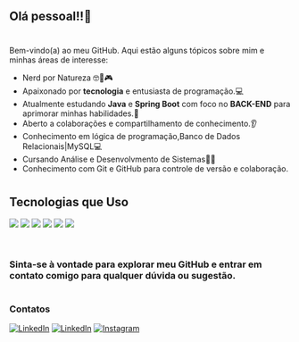 ## Olá pessoal!!👋
# 

Bem-vindo(a) ao meu GitHub. Aqui estão alguns tópicos sobre mim e minhas áreas de interesse:

- Nerd por Natureza 🤓🖖🎮
- Apaixonado por **tecnologia** e entusiasta de programação.💻
- Atualmente estudando **Java** e **Spring Boot** com foco no **BACK-END** para aprimorar minhas habilidades.🌱
- Aberto a colaborações e compartilhamento de conhecimento.👂
- Conhecimento em lógica de programação,Banco de Dados Relacionais|MySQL💻
- Cursando Análise e Desenvolvmento de Sistemas👨‍💻
- Conhecimento com Git e GitHub para controle de versão e colaboração.
#
## Tecnologias que Uso

[![](https://img.shields.io/badge/Java-ED8B00?style=for-the-badge&logo=openjdk&logoColor=white)]() 
[![](https://img.shields.io/badge/MySQL-005C84?style=for-the-badge&logo=mysql&logoColor=white)]() 
[![](https://img.shields.io/badge/Spring-6DB33F?style=for-the-badge&logo=spring&logoColor=white)]() 
[![](https://img.shields.io/badge/Visual_Studio_Code-0078D4?style=for-the-badge&logo=visual%20studio%20code&logoColor=white)]() 
[![](https://img.shields.io/badge/IntelliJ_IDEA-000000.svg?style=for-the-badge&logo=intellij-idea&logoColor=white)]() 
[![](https://img.shields.io/badge/GIT-E44C30?style=for-the-badge&logo=git&logoColor=white)]() 

[![]()]() 
#

### Sinta-se à vontade para explorar meu GitHub e entrar em contato comigo para qualquer dúvida ou sugestão.

#
### Contatos

[![LinkedIn](https://img.shields.io/badge/LinkedIn-0077B5?style=for-the-badge&logo=linkedin&logoColor=white)](https://www.linkedin.com/in/sime%C3%A3o-jose-silva8196784001/) 
[![LinkedIn](https://img.shields.io/badge/Gmail-D14836?style=for-the-badge&logo=gmail&logoColor=white)](Http://simeãojs@gmail.com)
[![Instagram](https://img.shields.io/badge/Instagram-E4405F?style=for-the-badge&logo=instagram&logoColor=white)](https://www.instagram.com/simeao_jose/) 


<!--
**Simeaojs/Simeaojs** is a ✨ _special_ ✨ repository because its `README.md` (this file) appears on your GitHub profile.


- 🔭 Atualmente estou trabalhando em...
- 🌱 Atualmente estou aprendendo...
- 👯 Estou procurando colaborar em ...
- 🤔 Estou procurando ajuda com ...
- 💬 Pergunte-me sobre...
- 📫 Como chegar até mim: ...
- ⚡ Curiosidade: ...
-->
